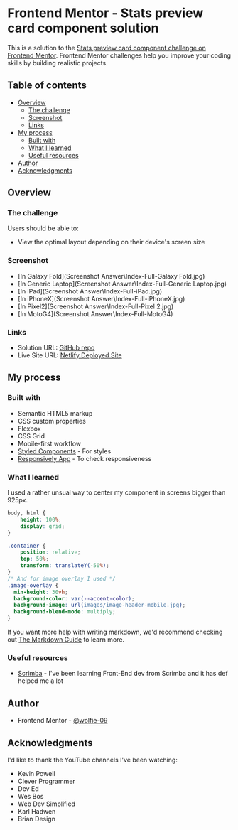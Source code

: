 # Frontend Mentor - Stats preview card component solution

This is a solution to the [Stats preview card component challenge on Frontend Mentor](https://www.frontendmentor.io/challenges/stats-preview-card-component-8JqbgoU62). Frontend Mentor challenges help you improve your coding skills by building realistic projects. 

## Table of contents

- [Overview](#overview)
  - [The challenge](#the-challenge)
  - [Screenshot](#screenshot)
  - [Links](#links)
- [My process](#my-process)
  - [Built with](#built-with)
  - [What I learned](#what-i-learned)
  - [Useful resources](#useful-resources)
- [Author](#author)
- [Acknowledgments](#acknowledgments)

## Overview

### The challenge

Users should be able to:

- View the optimal layout depending on their device's screen size

### Screenshot


- [In Galaxy Fold](Screenshot Answer\Index-Full-Galaxy Fold.jpg)
- [In Generic Laptop](Screenshot Answer\Index-Full-Generic Laptop.jpg)
- [In iPad](Screenshot Answer\Index-Full-iPad.jpg)
- [In iPhoneX](Screenshot Answer\Index-Full-iPhoneX.jpg)
- [In Pixel2](Screenshot Answer\Index-Full-Pixel 2.jpg)
- [In MotoG4](Screenshot Answer\Index-Full-MotoG4)


### Links

- Solution URL: [GitHub repo](https://github.com/wolfie-09/stats-preview-card-component-main/)
- Live Site URL: [Netlify Deployed Site](https://epic-heyrovsky-b56025.netlify.app/)

## My process

### Built with

- Semantic HTML5 markup
- CSS custom properties
- Flexbox
- CSS Grid
- Mobile-first workflow
- [Styled Components](https://styled-components.com/) - For styles
- [Responsively App](https://responsively.app/) - To check responsiveness



### What I learned

I used a rather unsual way to center my component in screens bigger than 925px.
```css
body, html {
    height: 100%;
    display: grid;
}

.container {
    position: relative;
    top: 50%;
    transform: translateY(-50%);
}
/* And for image overlay I used */
.image-overlay {
  min-height: 30vh;
  background-color: var(--accent-color);
  background-image: url(images/image-header-mobile.jpg);
  background-blend-mode: multiply;
}
 ```

If you want more help with writing markdown, we'd recommend checking out [The Markdown Guide](https://www.markdownguide.org/) to learn more.

### Useful resources

- [Scrimba](https://www.scrimba.com) - I've been learning Front-End dev from Scrimba and it has def helped me a lot


## Author
- Frontend Mentor - [@wolfie-09](https://www.frontendmentor.io/profile/wolfie-09)


## Acknowledgments

I'd like to thank the YouTube channels I've been watching:
 - Kevin Powell
 - Clever Programmer
 - Dev Ed
 - Wes Bos
 - Web Dev Simplified
 - Karl Hadwen
 - Brian Design


